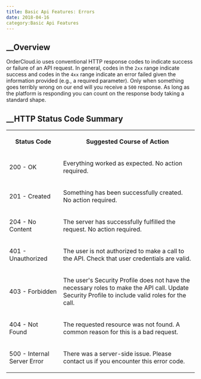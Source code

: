 ```yaml
---
title: Basic Api Features: Errors
date: 2018-04-16
category:Basic Api Features
---
```







## __Overview





OrderCloud.io uses conventional HTTP response codes to indicate success or
failure of an API request. In general, codes in the `2xx` range indicate
success and codes in the `4xx` range indicate an error failed given the
information provided (e.g., a required parameter). Only when something goes
terribly wrong on our end will you receive a `500` response. As long as the
platform is responding you can count on the response body taking a standard
shape.









##  __HTTP Status Code Summary





  
<table>  
<tr>  
<th>

Status Code

</th>  
<th>

Suggested Course of Action

</th> </tr>  
<tr>  
<td>

200 - OK

</td>  
<td>

Everything worked as expected. No action required.

</td> </tr>  
<tr>  
<td>

201 - Created

</td>  
<td>

Something has been successfully created. No action required.

</td> </tr>  
<tr>  
<td>

204 - No Content

</td>  
<td>

The server has successfully fulfilled the request. No action required.

</td> </tr>  
<tr>  
<td>

401 - Unauthorized

</td>  
<td>

The user is not authorized to make a call to the API. Check that user
credentials are valid.

</td> </tr>  
<tr>  
<td>

403 - Forbidden

</td>  
<td>

The user's Security Profile does not have the necessary roles to make the API
call. Update Security Profile to include valid roles for the call.

</td> </tr>  
<tr>  
<td>

404 - Not Found

</td>  
<td>

The requested resource was not found. A common reason for this is a bad
request.

</td> </tr>  
<tr>  
<td>

500 - Internal Server Error

</td>  
<td>

There was a server-side issue. Please contact us if you encounter this error
code.

</td> </tr> </table>







